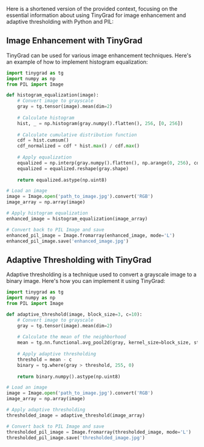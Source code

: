 Here is a shortened version of the provided context, focusing on the essential information about using TinyGrad for image enhancement and adaptive thresholding with Python and PIL:

## Image Enhancement with TinyGrad

TinyGrad can be used for various image enhancement techniques. Here's an example of how to implement histogram equalization:

```python
import tinygrad as tg
import numpy as np
from PIL import Image

def histogram_equalization(image):
    # Convert image to grayscale
    gray = tg.tensor(image).mean(dim=2)
    
    # Calculate histogram
    hist, _ = np.histogram(gray.numpy().flatten(), 256, [0, 256])
    
    # Calculate cumulative distribution function
    cdf = hist.cumsum()
    cdf_normalized = cdf * hist.max() / cdf.max()
    
    # Apply equalization
    equalized = np.interp(gray.numpy().flatten(), np.arange(0, 256), cdf_normalized)
    equalized = equalized.reshape(gray.shape)
    
    return equalized.astype(np.uint8)

# Load an image
image = Image.open('path_to_image.jpg').convert('RGB')
image_array = np.array(image)

# Apply histogram equalization
enhanced_image = histogram_equalization(image_array)

# Convert back to PIL Image and save
enhanced_pil_image = Image.fromarray(enhanced_image, mode='L')
enhanced_pil_image.save('enhanced_image.jpg')
```

## Adaptive Thresholding with TinyGrad

Adaptive thresholding is a technique used to convert a grayscale image to a binary image. Here's how you can implement it using TinyGrad:

```python
import tinygrad as tg
import numpy as np
from PIL import Image

def adaptive_threshold(image, block_size=3, c=10):
    # Convert image to grayscale
    gray = tg.tensor(image).mean(dim=2)
    
    # Calculate the mean of the neighborhood
    mean = tg.nn.functional.avg_pool2d(gray, kernel_size=block_size, stride=1, padding=block_size//2)
    
    # Apply adaptive thresholding
    threshold = mean - c
    binary = tg.where(gray > threshold, 255, 0)
    
    return binary.numpy().astype(np.uint8)

# Load an image
image = Image.open('path_to_image.jpg').convert('RGB')
image_array = np.array(image)

# Apply adaptive thresholding
thresholded_image = adaptive_threshold(image_array)

# Convert back to PIL Image and save
thresholded_pil_image = Image.fromarray(thresholded_image, mode='L')
thresholded_pil_image.save('thresholded_image.jpg')
```

